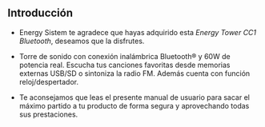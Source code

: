 ## Introducción

* Energy Sistem te agradece que hayas adquirido esta *Energy Tower CC1 Bluetooth*, deseamos que la disfrutes.

* Torre de sonido con conexión inalámbrica Bluetooth® y 60W de potencia real. Escucha tus canciones favoritas desde memorias externas USB/SD o sintoniza la radio FM. Además cuenta con función reloj/despertador.

* Te aconsejamos que leas el presente manual de usuario para sacar el máximo partido a tu producto de forma segura y aprovechando todas sus prestaciones.

